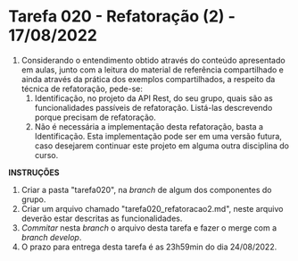 # Tarefa 020 - Refatoração (2) - 17/08/2022

1. Considerando o entendimento obtido através do conteúdo apresentado em aulas, junto com a leitura do material de referência compartilhado e ainda através da prática dos exemplos compartilhados, a respeito da técnica de refatoração, pede-se:
   1. Identificação, no projeto da API Rest, do seu grupo, quais são as funcionalidades passíveis de refatoração. Listá-las descrevendo porque precisam de refatoração.
   2. Não é necessária a implementação desta refatoração, basta a Identificação. Esta implementação pode ser em uma versão futura, caso desejarem continuar este projeto em alguma outra disciplina do curso.

**INSTRUÇÕES**
1. Criar a pasta "tarefa020", na _branch_ de algum dos componentes do grupo.
2. Criar um arquivo chamado "tarefa020_refatoracao2.md", neste arquivo deverão estar descritas as funcionalidades.
2. _Commitar_ nesta _branch_ o arquivo desta tarefa e fazer o merge com a _branch develop_.
2. O prazo para entrega desta tarefa é as 23h59min do dia 24/08/2022.

